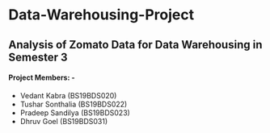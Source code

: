 # Data-Warehousing-Project

## Analysis of Zomato Data for Data Warehousing in Semester 3

#### Project Members: -

-   Vedant Kabra (BS19BDS020)
-   Tushar Sonthalia (BS19BDS022)
-   Pradeep Sandilya (BS19BDS023)
-   Dhruv Goel (BS19BDS031)
